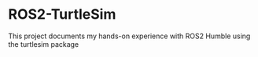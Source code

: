 # ROS2-TurtleSim
This project documents my hands-on experience with ROS2 Humble using the turtlesim package

